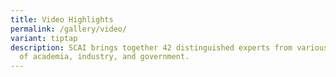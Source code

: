 ```yaml
---
title: Video Highlights
permalink: /gallery/video/
variant: tiptap
description: SCAI brings together 42 distinguished experts from various fields
  of academia, industry, and government.
---
```


